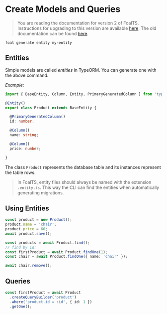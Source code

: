 # Create Models and Queries

> You are reading the documentation for version 2 of FoalTS. Instructions for upgrading to this version are available [here](../upgrade-to-v2/README.md). The old documentation can be found [here](https://github.com/FoalTS/foal/tree/v1.x/docs).

```shell
foal generate entity my-entity
```

## Entities

Simple models are called *entities* in TypeORM. You can generate one with the above command.

*Example:*
```typescript
import { BaseEntity, Column, Entity, PrimaryGeneratedColumn } from 'typeorm';

@Entity()
export class Product extends BaseEntity {

  @PrimaryGeneratedColumn()
  id: number;

  @Column()
  name: string;

  @Column()
  price: number;

}

```

The class `Product` represents the database table and its instances represent the table rows.

> In FoalTS, entity files should always be named with the extension `.entity.ts`. This way the CLI can find the entities when automatically generating migrations.

## Using Entities

```typescript
const product = new Product();
product.name = 'chair';
product.price = 60;
await product.save();

const products = await Product.find();
// find by id:
const firstProduct = await Product.findOne(1);
const chair = await Product.findOne({ name: 'chair' });

await chair.remove();
```

## Queries

```typescript
const firstProduct = await Product
  .createQueryBuilder('product')
  .where('product.id = :id', { id: 1 })
  .getOne();
```
